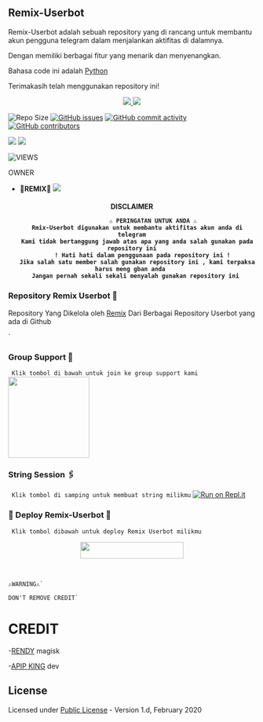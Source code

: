 ## Remix-Userbot

Remix-Userbot adalah sebuah repository yang di rancang untuk membantu akun pengguna telegram dalam menjalankan aktifitas di dalamnya.

Dengan memiliki berbagai fitur yang menarik dan menyenangkan.

Bahasa code ini adalah [Python](https://www.python.org/)

Terimakasih telah menggunakan repository ini!




<p align="center">
  <a href="https://github.com/Randi356/Remix-Userbot/fork">
    <img src="https://img.shields.io/github/forks/Randi356/Remix-Userbot?label=Fork&style=social">
    
  </a>
  <a href="https://github.com/Randi356/Remix-Userbot">
    <img src="https://img.shields.io/github/stars/Randi356/Remix-Userbot?style=social">
  </a>
</p>

![Repo Size](https://img.shields.io/github/repo-size/Randi356/Remix-Userbot?&style=plastic&logo=github)
[![GitHub issues](https://img.shields.io/github/issues/Randi356/Remix-Userbot?&style=plastic&logo=github)](https://github.com/Randi356/Remix-Userbot/issues)
[![GitHub commit activity](https://img.shields.io/github/commit-activity/m/Randi356/Remix-Userbot?&style=plastic&logo=github)](https://github.com/Randi356/Remix-Userbot/graphs/commit-activity)
[![GitHub contributors](https://img.shields.io/github/contributors/Randi356/Remix-Userbot?&style=plastic&logo=github)](https://GitHub.com/Randi356/Remix-Userbot/graphs/contributors/)
<p align="center">




<a href="https://hub.docker.com/r/apiskinguserbot/kinguserbot"> <img src="https://img.shields.io/docker/image-size/apiskinguserbot/kinguserbot/Buster?label=docker%20image%20size&logo=docker&style=for-the-badge" /></a>
<a href="https://hub.docker.com/r/apiskinguserbot/kinguserbot/tags"> <img src="https://img.shields.io/docker/v/apiskinguserbot/kinguserbot/Buster?label=docker%20version&logo=docker&style=for-the-badge" /></a>
</p>

![VIEWS](https://komarev.com/ghpvc/?username=Randi356)

OWNER
* 🌹**REMIX**🌹
[<img src="https://telegra.ph/file/7349ed1159b3dc6af03e4.jpg">](https://t.me/FlashProSpeed)


<h4 align="center"> DISCLAIMER </p>

```
             ⚠️ PERINGATAN UNTUK ANDA ⚠️ ️
   Rmix-Userbot digunakan untuk membantu aktifitas akun anda di telegram
   Kami tidak bertanggung jawab atas apa yang anda salah gunakan pada repository ini
      ! Hati hati dalam penggunaan pada repository ini !
   Jika salah satu member salah gunakan repository ini , kami terpaksa harus meng gban anda 
  Jangan pernah sekali sekali menyalah gunakan repository ini
```

### Repository Remix Userbot 👑
Repository Yang Dikelola oleh [Remix](https://t.me/FlashProSpeed) Dari Berbagai Repository Userbot yang ada di Github 

`


### Group Support 🌹
`
Klik tombol di bawah untuk join ke group support kami`
   <a href="https://t.me/StaryWild"><img src="https://img.shields.io/badge/Grup%20Support%3F-Remix-green?&style=flat-square?&logo=telegram" width=165px></a></p>

### String Session 🖇
`
Klik tombol di samping untuk membuat string milikmu`
   [![Run on Repl.it](https://repl.it/badge/github/STARKGANG/friday)](https://replit.com/@Randi356/StringSession-1#main.py)

### <p align="left">💠 Deploy Remix-Userbot 💠</p>
`
Klik tombol dibawah untuk deploy Remix Userbot milikmu`

<p align="center"><a href="https://heroku.com/deploy?template=https://github.com/Randi356/Remix-Userbot/tree/Remix-Userbot"> <img src="https://img.shields.io/badge/Deploy%20Ke%20Heroku-black?style=flat&logo=heroku" width="210" height="34.45" /></a></p>

<br>
</p>

```
⚠️WARNING⚠️`

DON'T REMOVE CREDIT`
```

# CREDIT
-[RENDY](https://github.com/Randi356/Remix-Userbot) magisk



-[APIP KING](https://github.com/apisuserbot/King-Userbot) dev

## 
## License
Licensed under [Public License](https://github.com/Randi356/Remix-Userbot/blob/Remix-Userbot/LICENSE) - Version 1.d, February 2020
